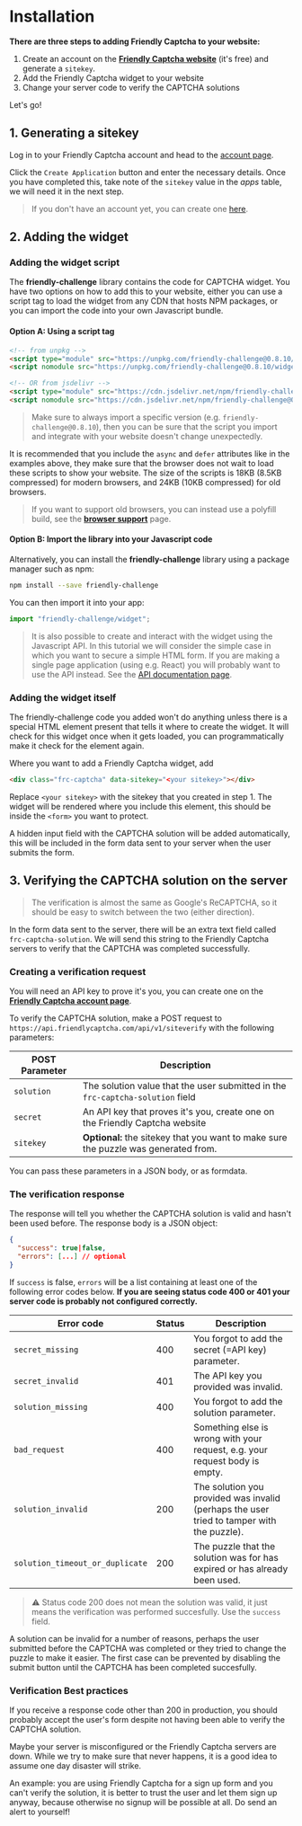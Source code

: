 # Installation

**There are three steps to adding Friendly Captcha to your website:**

1. Create an account on the [**Friendly Captcha website**](https://friendlycaptcha.com) (it's free) and generate a `sitekey`.
2. Add the Friendly Captcha widget to your website
3. Change your server code to verify the CAPTCHA solutions

Let's go!

## 1. Generating a sitekey
Log in to your Friendly Captcha account and head to the [account page](https://friendlycaptcha.com/signup).

Click the `Create Application` button and enter the necessary details. Once you have completed this, take note of the `sitekey` value in the *apps* table, we will need it in the next step.

> If you don't have an account yet, you can create one [here](https://friendlycaptcha.com/signup). 

## 2. Adding the widget


### Adding the widget script

The **friendly-challenge** library contains the code for CAPTCHA widget. You have two options on how to add this to your website, either you can use a script tag to load the widget from any CDN that hosts NPM packages, or you can import the code into your own Javascript bundle.

#### Option A: Using a script tag

```html
<!-- from unpkg -->
<script type="module" src="https://unpkg.com/friendly-challenge@0.8.10/widget.module.min.js" async defer></script>
<script nomodule src="https://unpkg.com/friendly-challenge@0.8.10/widget.min.js" async defer></script>

<!-- OR from jsdelivr -->
<script type="module" src="https://cdn.jsdelivr.net/npm/friendly-challenge@0.8.10/widget.module.min.js" async defer></script>
<script nomodule src="https://cdn.jsdelivr.net/npm/friendly-challenge@0.8.10/widget.min.js" async defer></script>
```

> Make sure to always import a specific version (e.g. `friendly-challenge@0.8.10`), then you can be sure that the script you import and integrate with your website doesn't change unexpectedly.

It is recommended that you include the `async` and `defer` attributes like in the examples above, they make sure that the browser does not wait to load these scripts to show your website. The size of the scripts is 18KB (8.5KB compressed) for modern browsers, and 24KB (10KB compressed) for old browsers.

> If you want to support old browsers, you can instead use a polyfill build, see the [**browser support**](browser_support?id=polyfills) page.

#### Option B: Import the library into your Javascript code
Alternatively, you can install the **friendly-challenge** library using a package manager such as npm:
```bash
npm install --save friendly-challenge
```

You can then import it into your app:
```javascript
import "friendly-challenge/widget";
```

> It is also possible to create and interact with the widget using the Javascript API. In this tutorial we will consider the simple case in which you want to secure a simple HTML form. If you are making a single page application (using e.g. React) you will probably want to use the API instead. See the [API documentation page]("/widget_api).

### Adding the widget itself

The friendly-challenge code you added won't do anything unless there is a special HTML element present that tells it where to create the widget. It will check for this widget once when it gets loaded, you can programmatically make it check for the element again.

Where you want to add a Friendly Captcha widget, add
```html
<div class="frc-captcha" data-sitekey="<your sitekey>"></div>
```
Replace `<your sitekey>` with the sitekey that you created in step 1. The widget will be rendered where you include this element, this should be inside the `<form>` you want to protect.

A hidden input field with the CAPTCHA solution will be added automatically, this will be included in the form data sent to your server when the user submits the form.

## 3. Verifying the CAPTCHA solution on the server

> The verification is almost the same as Google's ReCAPTCHA, so it should be easy to switch between the two (either direction).

In the form data sent to the server, there will be an extra text field called `frc-captcha-solution`. We will send this string to the Friendly Captcha servers to verify that the CAPTCHA was completed successfully.

### Creating a verification request
You will need an API key to prove it's you, you can create one on the [**Friendly Captcha account page**](https://friendlycaptcha.com/account).

To verify the CAPTCHA solution, make a POST request to `https://api.friendlycaptcha.com/api/v1/siteverify` with the following parameters:

| POST Parameter | Description                                         |
|----------------|-----------------------------------------------------|
| `solution`       | The solution value that the user submitted in the `frc-captcha-solution` field         |
| `secret`         | An API key that proves it's you, create one on the Friendly Captcha website |
| `sitekey`        | **Optional:** the sitekey that you want to make sure the puzzle was generated from. |

You can pass these parameters in a JSON body, or as formdata.

### The verification response

The response will tell you whether the CAPTCHA solution is valid and hasn't been used before. The response body is a JSON object:

```JSON
{
  "success": true|false,
  "errors": [...] // optional
}
```

If `success` is false, `errors` will be a list containing at least one of the following error codes below. **If you are seeing status code 400 or 401 your server code is probably not configured correctly.**


| Error code   | Status |Description |
|----------------|----------|-------------------------------------------|
| `secret_missing`       | 400 | You forgot to add the secret (=API key) parameter. |
| `secret_invalid`       | 401 | The API key you provided was invalid. |
| `solution_missing` | 400 | You forgot to add the solution parameter. |
| `bad_request` | 400 | Something else is wrong with your request, e.g. your request body is empty. |
| `solution_invalid` | 200 | The solution you provided was invalid (perhaps the user tried to tamper with the puzzle). |
| `solution_timeout_or_duplicate` | 200 | The puzzle that the solution was for has expired or has already been used. |

> ⚠️ Status code 200 does not mean the solution was valid, it just means the verification was performed succesfully. Use the `success` field.

A solution can be invalid for a number of reasons, perhaps the user submitted before the CAPTCHA was completed or they tried to change the puzzle to make it easier. The first case can be prevented by disabling the submit button until the CAPTCHA has been completed succesfully.

### Verification Best practices
If you receive a response code other than 200 in production, you should probably accept the user's form despite not having been able to verify the CAPTCHA solution.

Maybe your server is misconfigured or the Friendly Captcha servers are down. While we try to make sure that never happens, it is a good idea to assume one day disaster will strike.

An example: you are using Friendly Captcha for a sign up form and you can't verify the solution, it is better to trust the user and let them sign up anyway, because otherwise no signup will be possible at all. Do send an alert to yourself!
